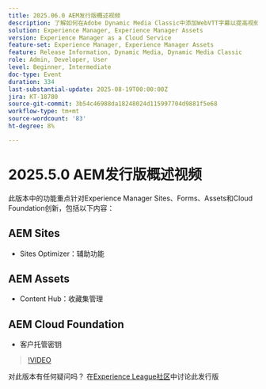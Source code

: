 ```yaml
---
title: 2025.06.0 AEM发行版概述视频
description: 了解如何在Adobe Dynamic Media Classic中添加WebVTT字幕以提高视频的可访问性、SEO和全局覆盖率。
solution: Experience Manager, Experience Manager Assets
version: Experience Manager as a Cloud Service
feature-set: Experience Manager, Experience Manager Assets
feature: Release Information, Dynamic Media, Dynamic Media Classic
role: Admin, Developer, User
level: Beginner, Intermediate
doc-type: Event
duration: 334
last-substantial-update: 2025-08-19T00:00:00Z
jira: KT-18780
source-git-commit: 3b54c46988da18248024d115997704d9881f5e68
workflow-type: tm+mt
source-wordcount: '83'
ht-degree: 8%

---
```



# 2025.5.0 AEM发行版概述视频

此版本中的功能重点针对Experience Manager Sites、Forms、Assets和Cloud Foundation创新，包括以下内容：

## AEM Sites

* Sites Optimizer：辅助功能

## AEM Assets

* Content Hub：收藏集管理

## AEM Cloud Foundation

* 客户托管密钥

>[!VIDEO](https://video.tv.adobe.com/v/3470878/?learn=on&enablevpops)

对此版本有任何疑问吗？  在[Experience League社区](https://adobe.ly/41aKNSd)中讨论此发行版
